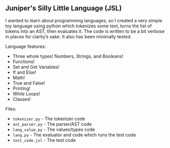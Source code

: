 ## Juniper's Silly Little Language (JSL)

I wanted to learn about programming languages, so I created a very simple toy language using python which tokenizes some text, turns the list of tokens into an AST, then evaluates it. The code is written to be a bit verbose in places for clarity’s sake. It also has been minimally tested.

Language features:
* Three whole types! Numbers, Strings, and Booleans!
* Functions!
* Set and Get Variables!
* If and Else!
* Math!
* True and False!
* Printing!
* While Loops!
* Classes!

Files:
* `tokenizer.py` - The tokenizer code
* `ast_parser.py` - The parser/AST code
* `lang_value.py` - The values/types code
* `lang.py` - The evaluator and code which runs the test code
* `test_code.jsl` - The test code